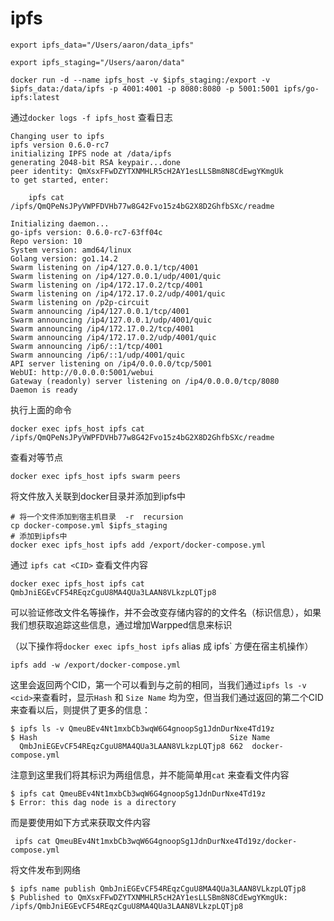 # ipfs
`export ipfs_data="/Users/aaron/data_ipfs"`

`export ipfs_staging="/Users/aaron/data"`

`docker run -d --name ipfs_host -v $ipfs_staging:/export -v $ipfs_data:/data/ipfs -p 4001:4001 -p 8080:8080 -p 5001:5001 ipfs/go-ipfs:latest`

通过`docker logs -f ipfs_host` 查看日志

```shell
Changing user to ipfs
ipfs version 0.6.0-rc7
initializing IPFS node at /data/ipfs
generating 2048-bit RSA keypair...done
peer identity: QmXsxFFwDZYTXNMHLR5cH2AY1esLLSBm8N8CdEwgYKmgUk
to get started, enter:

	ipfs cat /ipfs/QmQPeNsJPyVWPFDVHb77w8G42Fvo15z4bG2X8D2GhfbSXc/readme

Initializing daemon...
go-ipfs version: 0.6.0-rc7-63ff04c
Repo version: 10
System version: amd64/linux
Golang version: go1.14.2
Swarm listening on /ip4/127.0.0.1/tcp/4001
Swarm listening on /ip4/127.0.0.1/udp/4001/quic
Swarm listening on /ip4/172.17.0.2/tcp/4001
Swarm listening on /ip4/172.17.0.2/udp/4001/quic
Swarm listening on /p2p-circuit
Swarm announcing /ip4/127.0.0.1/tcp/4001
Swarm announcing /ip4/127.0.0.1/udp/4001/quic
Swarm announcing /ip4/172.17.0.2/tcp/4001
Swarm announcing /ip4/172.17.0.2/udp/4001/quic
Swarm announcing /ip6/::1/tcp/4001
Swarm announcing /ip6/::1/udp/4001/quic
API server listening on /ip4/0.0.0.0/tcp/5001
WebUI: http://0.0.0.0:5001/webui
Gateway (readonly) server listening on /ip4/0.0.0.0/tcp/8080
Daemon is ready
```

执行上面的命令

```
docker exec ipfs_host ipfs cat /ipfs/QmQPeNsJPyVWPFDVHb77w8G42Fvo15z4bG2X8D2GhfbSXc/readme
```

查看对等节点

```
docker exec ipfs_host ipfs swarm peers
```

将文件放入关联到docker目录并添加到ipfs中

```
# 将一个文件添加到宿主机目录  -r  recursion
cp docker-compose.yml $ipfs_staging
# 添加到ipfs中
docker exec ipfs_host ipfs add /export/docker-compose.yml
```

通过 `ipfs cat <CID>` 查看文件内容

```
docker exec ipfs_host ipfs cat QmbJniEGEvCF54REqzCguU8MA4QUa3LAAN8VLkzpLQTjp8
```

可以验证修改文件名等操作，并不会改变存储内容的的文件名（标识信息），如果我们想获取追踪这些信息，通过增加Warpped信息来标识

（以下操作将`docker exec ipfs_host ipfs` alias 成 ipfs` 方便在宿主机操作）

```
ipfs add -w /export/docker-compose.yml
```

这里会返回两个CID，第一个可以看到与之前的相同，当我们通过`ipfs ls -v <cid>`来查看时，显示`Hash` 和 `Size Name` 均为空，但当我们通过返回的第二个CID来查看以后，则提供了更多的信息：

```
$ ipfs ls -v QmeuBEv4Nt1mxbCb3wqW6G4gnoopSg1JdnDurNxe4Td19z
$ Hash                                           Size Name
  QmbJniEGEvCF54REqzCguU8MA4QUa3LAAN8VLkzpLQTjp8 662  docker-compose.yml
```

注意到这里我们将其标识为两组信息，并不能简单用`cat` 来查看文件内容

```
$ ipfs cat QmeuBEv4Nt1mxbCb3wqW6G4gnoopSg1JdnDurNxe4Td19z
$ Error: this dag node is a directory
```

而是要使用如下方式来获取文件内容

```shell
 ipfs cat QmeuBEv4Nt1mxbCb3wqW6G4gnoopSg1JdnDurNxe4Td19z/docker-compose.yml
```

将文件发布到网络

```
$ ipfs name publish QmbJniEGEvCF54REqzCguU8MA4QUa3LAAN8VLkzpLQTjp8
$ Published to QmXsxFFwDZYTXNMHLR5cH2AY1esLLSBm8N8CdEwgYKmgUk: /ipfs/QmbJniEGEvCF54REqzCguU8MA4QUa3LAAN8VLkzpLQTjp8
```

